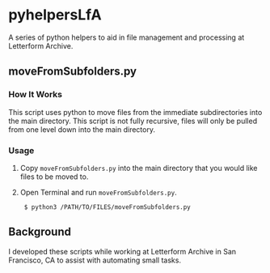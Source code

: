 # pyhelpersLfA
A series of python helpers to aid in file management and processing at Letterform Archive. 
 
## moveFromSubfolders.py

### How It Works
This script uses python to move files from the immediate subdirectories into the main directory. This script is not fully recursive, files will only be pulled from one level down into the main directory.  

### Usage
1. Copy `moveFromSubfolders.py` into the main directory that you would like files to be moved to. 

2. Open Terminal and run `moveFromSubfolders.py`. 
      
        $ python3 /PATH/TO/FILES/moveFromSubfolders.py 

## Background 
I developed these scripts while working at Letterform Archive in San Francisco, CA to assist with automating small tasks. 
